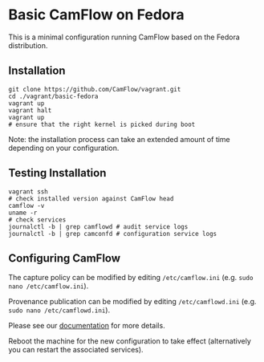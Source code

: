 # Basic CamFlow on Fedora

This is a minimal configuration running CamFlow based on the Fedora distribution.

## Installation

```
git clone https://github.com/CamFlow/vagrant.git
cd ./vagrant/basic-fedora
vagrant up
vagrant halt
vagrant up
# ensure that the right kernel is picked during boot
```

Note: the installation process can take an extended amount of time depending on your configuration.

## Testing Installation

``` shell
vagrant ssh
# check installed version against CamFlow head
camflow -v
uname -r
# check services
journalctl -b | grep camflowd # audit service logs
journalctl -b | grep camconfd # configuration service logs
```

## Configuring CamFlow

The capture policy can be modified by editing `/etc/camflow.ini` (e.g. `sudo nano /etc/camflow.ini`).

Provenance publication can be modified by editing `/etc/camflowd.ini` (e.g. `sudo nano /etc/camflowd.ini`).

Please see our [documentation](https://github.com/CamFlow/documentation) for more details.

Reboot the machine for the new configuration to take effect (alternatively you can restart the associated services).
